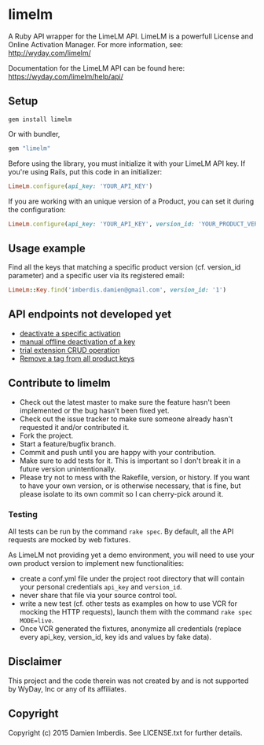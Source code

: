 # limelm

A Ruby API wrapper for the LimeLM API. LimeLM is a powerfull License and Online Activation Manager. For more information, see: http://wyday.com/limelm/

Documentation for the LimeLM API can be found here: https://wyday.com/limelm/help/api/

## Setup

	gem install limelm

Or with bundler,

```ruby
gem "limelm"
```	

Before using the library, you must initialize it with your LimeLM API key. If you're using Rails, put this code in an initializer:

```ruby
LimeLm.configure(api_key: 'YOUR_API_KEY')
```

If you are working with an unique version of a Product, you can set it during the configuration: 

```ruby
LimeLm.configure(api_key: 'YOUR_API_KEY', version_id: 'YOUR_PRODUCT_VERSION_ID')
```

## Usage example

Find all the keys that matching a specific product version (cf. version_id parameter) and a specific user via its registered email:

```ruby 
LimeLm::Key.find('imberdis.damien@gmail.com', version_id: '1')
```

## API endpoints not developed yet
* [deactivate a specific activation](https://wyday.com/limelm/help/api/limelm.pkey.deactivate/)
* [manual offline deactivation of a key](https://wyday.com/limelm/help/api/limelm.pkey.manualDeactivation/)
* [trial extension CRUD operation](https://wyday.com/limelm/help/api/)
* [Remove a tag from all product keys](https://wyday.com/limelm/help/api/limelm.tag.delete/)

## Contribute to limelm
 
* Check out the latest master to make sure the feature hasn't been implemented or the bug hasn't been fixed yet.
* Check out the issue tracker to make sure someone already hasn't requested it and/or contributed it.
* Fork the project.
* Start a feature/bugfix branch.
* Commit and push until you are happy with your contribution.
* Make sure to add tests for it. This is important so I don't break it in a future version unintentionally.
* Please try not to mess with the Rakefile, version, or history. If you want to have your own version, or is otherwise necessary, that is fine, but please isolate to its own commit so I can cherry-pick around it.

### Testing

All tests can be run by the command `rake spec`. By default, all the API requests are mocked by web fixtures. 

As LimeLM not providing yet a demo environment, you will need to use your own product version to implement new functionalities:

* create a conf.yml file under the project root directory that will contain your personal credentials `api_key` and `version_id`.
* never share that file via your source control tool.
* write a new test (cf. other tests as examples on how to use VCR for mocking the HTTP requests), launch them with the command `rake spec MODE=live`.
* Once VCR generated the fixtures, anonymize all credentials (replace every api_key, version_id, key ids and values by fake data).


## Disclaimer

This project and the code therein was not created by and is not supported by WyDay, Inc or any of its affiliates.

## Copyright

Copyright (c) 2015 Damien Imberdis. See LICENSE.txt for
further details.

